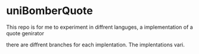 # uniBomberQuote
This repo is for me to experiment in diffrent languges, a implementation of a quote genirator

there are diffrent branches for each implentation. The implentations vari.


